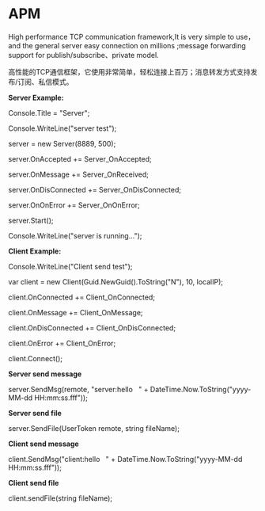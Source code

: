 # APM

High performance TCP communication framework,It is very simple to use，and the general server easy  connection on millions ;message forwarding support for publish/subscribe、private  model.

高性能的TCP通信框架，它使用非常简单，轻松连接上百万；消息转发方式支持发布/订阅、私信模式。

<b>Server Example:</b>

Console.Title = "Server";

Console.WriteLine("server test");

server = new Server(8889, 500);

server.OnAccepted += Server_OnAccepted;

server.OnMessage += Server_OnReceived;

server.OnDisConnected += Server_OnDisConnected;

server.OnOnError += Server_OnOnError;

server.Start();

Console.WriteLine("server is running...");


<b>Client Example:</b>

Console.WriteLine("Client send test");

var client = new Client(Guid.NewGuid().ToString("N"), 10, localIP);

client.OnConnected += Client_OnConnected;

client.OnMessage += Client_OnMessage;

client.OnDisConnected += Client_OnDisConnected;

client.OnError += Client_OnError;

client.Connect();


<b>Server send message</b>

server.SendMsg(remote, "server:hello   " + DateTime.Now.ToString("yyyy-MM-dd HH:mm:ss.fff"));

<b>Server send file</b>

server.SendFile(UserToken remote, string fileName);

<b>Client send message</b>

client.SendMsg("client:hello   " + DateTime.Now.ToString("yyyy-MM-dd HH:mm:ss.fff"));

<b>Client send file</b>

client.sendFile(string fileName);

